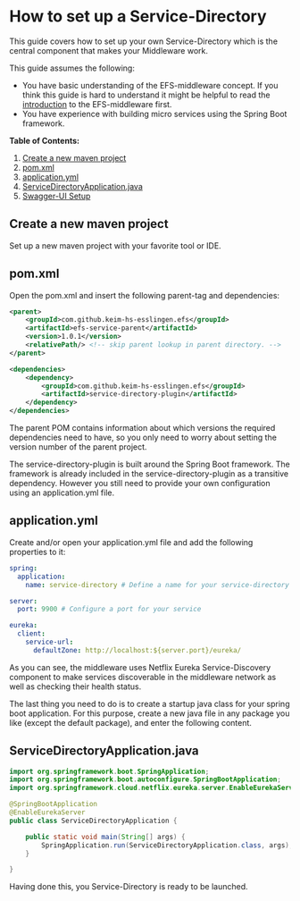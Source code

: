 # How to set up a Service-Directory

This guide covers how to set up your own Service-Directory which is the central component that makes your Middleware work.

This guide assumes the following:

- You have basic understanding of the EFS-middleware concept. If you think this guide is hard to understand it might be helpful to read the [introduction](./middleware-concept-introduction.md) to the EFS-middleware first.
- You have experience with building micro services using the Spring Boot framework.

**Table of Contents:**
1. [Create a new maven project](#create-a-new-maven-project)
1. [pom.xml](#pom.xml)
1. [application.yml](#application.yml)
1. [ServiceDirectoryApplication.java](#servicedirectoryapplication.java)
1. [Swagger-UI Setup](#Swagger-UI-Setup)




## Create a new maven project

Set up a new maven project with your favorite tool or IDE.

## pom.xml

Open the pom.xml and insert the following parent-tag and dependencies:

```xml
<parent>
    <groupId>com.github.keim-hs-esslingen.efs</groupId>
    <artifactId>efs-service-parent</artifactId>
    <version>1.0.1</version>
    <relativePath/> <!-- skip parent lookup in parent directory. -->
</parent>

<dependencies>
    <dependency>
        <groupId>com.github.keim-hs-esslingen.efs</groupId>
        <artifactId>service-directory-plugin</artifactId>
    </dependency>
</dependencies>
```
The parent POM contains information about which versions the required dependencies need to have, so you only need to worry about setting the version number of the parent project.

The service-directory-plugin is built around the Spring Boot framework. The framework is already included in the service-directory-plugin as a transitive dependency. However you still need to provide your own configuration using an application.yml file.

## application.yml

Create and/or open your application.yml file and add the following properties to it:

```yml
spring:
  application:
    name: service-directory # Define a name for your service-directory

server:
  port: 9900 # Configure a port for your service

eureka:
  client:
    service-url:
      defaultZone: http://localhost:${server.port}/eureka/
```

As you can see, the middleware uses Netflix Eureka Service-Discovery component to make services discoverable in the middleware network as well as checking their health status.

The last thing you need to do is to create a startup java class for your spring boot application. For this purpose, create a new java file in any package you like (except the default package), and enter the following content.

## ServiceDirectoryApplication.java

```java
import org.springframework.boot.SpringApplication;
import org.springframework.boot.autoconfigure.SpringBootApplication;
import org.springframework.cloud.netflix.eureka.server.EnableEurekaServer;

@SpringBootApplication
@EnableEurekaServer
public class ServiceDirectoryApplication {

	public static void main(String[] args) {
		SpringApplication.run(ServiceDirectoryApplication.class, args);
	}

}
```

Having done this, you Service-Directory is ready to be launched.
